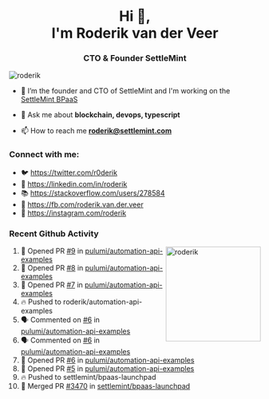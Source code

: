 <h1 align="center">Hi 👋,<br/> I'm Roderik van der Veer</h1>
<h3 align="center">CTO & Founder SettleMint</h3>

<p align="left"> <img src="https://komarev.com/ghpvc/?username=roderik" alt="roderik" /> </p>

- 🔭 I’m the founder and CTO of SettleMint and I'm working on the [SettleMint BPaaS](https://settlemint.com)

- 💬 Ask me about **blockchain, devops, typescript**

- 📫 How to reach me **roderik@settlemint.com**



### Connect with me:

- 🐦 https://twitter.com/r0derik
- 🏢 https://linkedin.com/in/roderik
- 📚 https://stackoverflow.com/users/278584
- 🙊 https://fb.com/roderik.van.der.veer
- 📸 https://instagram.com/roderik

### Recent Github Activity
<img src="https://github-readme-stats.vercel.app/api?username=roderik&show_icons=true&count_private=true" alt="roderik" align="right" height="190" />

<!--START_SECTION:activity-->
1. 💪 Opened PR [#9](https://github.com/pulumi/automation-api-examples/pull/9) in [pulumi/automation-api-examples](https://github.com/pulumi/automation-api-examples)
2. 💪 Opened PR [#8](https://github.com/pulumi/automation-api-examples/pull/8) in [pulumi/automation-api-examples](https://github.com/pulumi/automation-api-examples)
3. 💪 Opened PR [#7](https://github.com/pulumi/automation-api-examples/pull/7) in [pulumi/automation-api-examples](https://github.com/pulumi/automation-api-examples)
4. 🔥 Pushed to roderik/automation-api-examples
5. 🗣 Commented on [#6](https://github.com/pulumi/automation-api-examples/issues/6) in [pulumi/automation-api-examples](https://github.com/pulumi/automation-api-examples)
6. 🗣 Commented on [#6](https://github.com/pulumi/automation-api-examples/issues/6) in [pulumi/automation-api-examples](https://github.com/pulumi/automation-api-examples)
7. 💪 Opened PR [#6](https://github.com/pulumi/automation-api-examples/pull/6) in [pulumi/automation-api-examples](https://github.com/pulumi/automation-api-examples)
8. 💪 Opened PR [#5](https://github.com/pulumi/automation-api-examples/pull/5) in [pulumi/automation-api-examples](https://github.com/pulumi/automation-api-examples)
9. 🔥 Pushed to settlemint/bpaas-launchpad
10. 🎉 Merged PR [#3470](https://github.com/settlemint/bpaas-launchpad/pull/3470) in [settlemint/bpaas-launchpad](https://github.com/settlemint/bpaas-launchpad)
<!--END_SECTION:activity-->